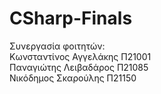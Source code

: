 # CSharp-Finals <br />

Συνεργασία φοιτητών: <br />
Κωνσταντίνος Αγγελάκης Π21001 <br />
Παναγιώτης Λειβαδάρος Π21085 <br />
Νικόδημος Σκαρούλης Π21150

